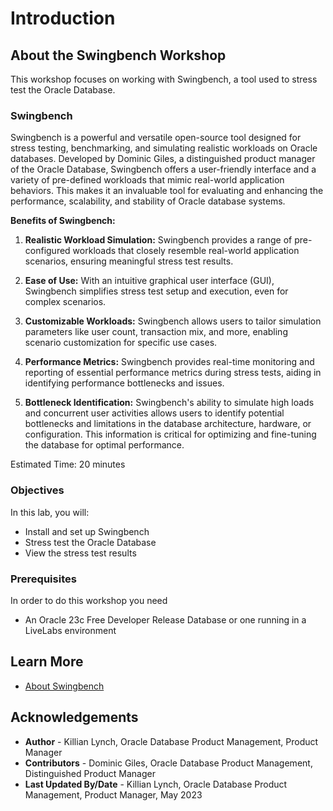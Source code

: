 # Introduction

## About the Swingbench Workshop

This workshop focuses on working with Swingbench, a tool used to stress test the Oracle Database.

### Swingbench

Swingbench is a powerful and versatile open-source tool designed for stress testing, benchmarking, and simulating realistic workloads on Oracle databases. Developed by Dominic Giles, a distinguished product manager of the Oracle Database, Swingbench offers a user-friendly interface and a variety of pre-defined workloads that mimic real-world application behaviors. This makes it an invaluable tool for evaluating and enhancing the performance, scalability, and stability of Oracle database systems.

**Benefits of Swingbench:**

1. **Realistic Workload Simulation:**
   Swingbench provides a range of pre-configured workloads that closely resemble real-world application scenarios, ensuring meaningful stress test results.

2. **Ease of Use:**
   With an intuitive graphical user interface (GUI), Swingbench simplifies stress test setup and execution, even for complex scenarios.

3. **Customizable Workloads:**
   Swingbench allows users to tailor simulation parameters like user count, transaction mix, and more, enabling scenario customization for specific use cases.

4. **Performance Metrics:**
   Swingbench provides real-time monitoring and reporting of essential performance metrics during stress tests, aiding in identifying performance bottlenecks and issues.

5. **Bottleneck Identification:**
   Swingbench's ability to simulate high loads and concurrent user activities allows users to identify potential bottlenecks and limitations in the database architecture, hardware, or configuration. This information is critical for optimizing and fine-tuning the database for optimal performance.



Estimated Time: 20 minutes

### Objectives

In this lab, you will:
* Install and set up Swingbench
* Stress test the Oracle Database
* View the stress test results 

### Prerequisites

In order to do this workshop you need
* An Oracle 23c Free Developer Release Database or one running in a LiveLabs environment

## Learn More

* [About Swingbench](https://www.dominicgiles.com/swingbench/#about-swingbench)

## Acknowledgements
* **Author** - Killian Lynch, Oracle Database Product Management, Product Manager
* **Contributors** - Dominic Giles, Oracle Database Product Management, Distinguished Product Manager
* **Last Updated By/Date** - Killian Lynch, Oracle Database Product Management, Product Manager, May 2023

